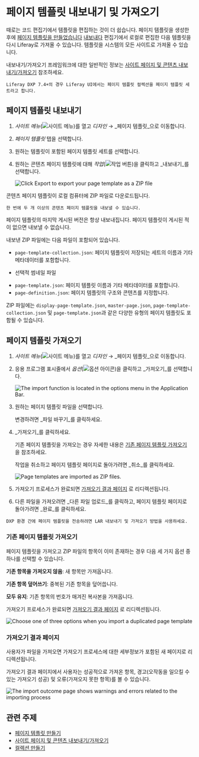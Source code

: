 # 페이지 템플릿 내보내기 및 가져오기

때로는 코드 편집기에서 템플릿을 편집하는 것이 더 쉽습니다. 페이지 템플릿을 생성한 후에 [페이지 템플릿을 만들었습니다](./creating-a-page-template.md) [내보내다](../../sites/exporting-importing-site-pages-and-content.md) 편집기에서 로컬로 편집한 다음 템플릿을 다시 Liferay로 가져올 수 있습니다. 템플릿을 시스템의 모든 사이트로 가져올 수 있습니다.

내보내기/가져오기 프레임워크에 대한 일반적인 정보는 [사이트 페이지 및 콘텐츠 내보내기/가져오기](../../sites/exporting-importing-site-pages-and-content.md) 참조하세요.

```{note}
Liferay DXP 7.4+의 경우 Liferay UI에서는 페이지 템플릿 컬렉션을 페이지 템플릿 세트라고 합니다.
```

## 페이지 템플릿 내보내기

1. _사이트 메뉴_(![사이트 메뉴](../../../images/icon-product-menu.png))를 열고 _디자인_ &rarr; _페이지 템플릿_으로 이동합니다.

1. _페이지 템플릿_ 탭을 선택합니다.

1. 원하는 템플릿이 포함된 페이지 템플릿 세트를 선택합니다.

1. 원하는 콘텐츠 페이지 템플릿에 대해 _작업_(![작업 버튼](../../../images/icon-actions.png))을 클릭하고 _내보내기_를 선택합니다.

   ![Click Export to export your page template as a ZIP file](./exporting-and-importing-page-templates/images/01.png)

콘텐츠 페이지 템플릿이 로컬 컴퓨터에 ZIP 파일로 다운로드됩니다.

```{tip}
한 번에 두 개 이상의 콘텐츠 페이지 템플릿을 내보낼 수 있습니다.
```

페이지 템플릿의 마지막 게시된 버전은 항상 내보내집니다. 페이지 템플릿이 게시된 적이 없으면 내보낼 수 없습니다.

내보낸 ZIP 파일에는 다음 파일이 포함되어 있습니다.

* `page-template-collection.json`: 페이지 템플릿이 저장되는 세트의 이름과 기타 메타데이터를 포함합니다.
- 선택적 썸네일 파일
* `page-template.json`: 페이지 템플릿 이름과 기타 메타데이터를 포함합니다.
* `page-definition.json`: 페이지 템플릿의 구조와 콘텐츠를 지정합니다.

ZIP 파일에는 `display-page-template.json`, `master-page.json`, `page-template-collection.json` 및 `page-template.json`과 같은 다양한 유형의 페이지 템플릿도 포함될 수 있습니다.

## 페이지 템플릿 가져오기

1. _사이트 메뉴_(![사이트 메뉴](../../../images/icon-product-menu.png))를 열고 _디자인_ &rarr; _페이지 템플릿_으로 이동합니다.

1. 응용 프로그램 표시줄에서 _옵션_(![옵션 아이콘](../../../images/icon-options.png))을 클릭하고 _가져오기_를 선택합니다.

   ![The import function is located in the options menu in the Application Bar.](./exporting-and-importing-page-templates/images/02.png)

1. 원하는 페이지 템플릿 파일을 선택합니다.

   변경하려면 _파일 바꾸기_를 클릭하세요.

1. _가져오기_를 클릭하세요.

   기존 페이지 템플릿을 가져오는 경우 자세한 내용은 [기존 페이지 템플릿 가져오기](#importing-an-existing-page-template) 을 참조하세요.

   작업을 취소하고 페이지 템플릿 페이지로 돌아가려면 _취소_를 클릭하세요.

   ![Page templates are imported as ZIP files.](./exporting-and-importing-page-templates/images/03.png)

1. 가져오기 프로세스가 완료되면 [가져오기 결과 페이지](#import-outcome-page) 로 리디렉션됩니다.

1. 다른 파일을 가져오려면 _다른 파일 업로드_를 클릭하고, 페이지 템플릿 페이지로 돌아가려면 _완료_를 클릭하세요.

```{Important}
DXP 환경 간에 페이지 템플릿을 전송하려면 LAR 내보내기 및 가져오기 방법을 사용하세요.
```

### 기존 페이지 템플릿 가져오기

페이지 템플릿을 가져오고 ZIP 파일의 항목이 이미 존재하는 경우 다음 세 가지 옵션 중 하나를 선택할 수 있습니다.

**기존 항목을 가져오지 않음**: 새 항목만 가져옵니다.

**기존 항목 덮어쓰기**: 중복된 기존 항목을 덮어씁니다.

**모두 유지**: 기존 항목의 번호가 매겨진 복사본을 가져옵니다.

가져오기 프로세스가 완료되면 [가져오기 결과 페이지](#import-outcome-page) 로 리디렉션됩니다.

![Choose one of three options when you import a duplicated page template](./exporting-and-importing-page-templates/images/04.png)

### 가져오기 결과 페이지

사용자가 파일을 가져오면 가져오기 프로세스에 대한 세부정보가 포함된 새 페이지로 리디렉션됩니다.

가져오기 결과 페이지에서 사용자는 성공적으로 가져온 항목, 경고(오작동을 일으킬 수 있는 가져오기 성공) 및 오류(가져오지 못한 항목)를 볼 수 있습니다.

![The import outcome page shows warnings and errors related to the importing process](./exporting-and-importing-page-templates/images/05.png)

## 관련 주제

* [페이지 템플릿 만들기](./creating-a-page-template.md)
* [사이트 페이지 및 콘텐츠 내보내기/가져오기](../../sites/exporting-importing-site-pages-and-content.md)
* [컬렉션 만들기](../../../site-building/displaying-content/collections-and-collection-pages/creating-collections.md)
